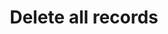 ---
title: Delete all records
excerpt: Delete all records previously appended to stream.
api:
  file: data-world.json
  operationId: deleteRecords
hidden: false
---